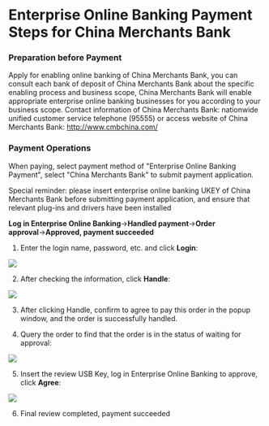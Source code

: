 # Enterprise Online Banking Payment Steps for China Merchants Bank

### Preparation before Payment
Apply for enabling online banking of China Merchants Bank, you can consult each bank of deposit of China Merchants Bank about the specific enabling process and business scope, China Merchants Bank will enable appropriate enterprise online banking businesses for you according to your business scope.
Contact information of China Merchants Bank: nationwide unified customer service telephone (95555) or access website of China Merchants Bank: http://www.cmbchina.com/

### Payment Operations
When paying, select payment method of "Enterprise Online Banking Payment", select "China Merchants Bank" to submit payment application.

Special reminder: please insert enterprise online banking UKEY of China Merchants Bank before submitting payment application, and ensure that relevant plug-ins and drivers have been installed

**Log in Enterprise Online Banking**→**Handled payment**→**Order approval**→**Approved, payment succeeded**

1. Enter the login name, password, etc. and click **Login**:

![](https://img30.360buyimg.com/pophelp/jfs/t6388/64/1160202048/273713/671560ad/594b3979Nbaf79b26.png)

2. After checking the information, click **Handle**:

![](https://img30.360buyimg.com/pophelp/jfs/t6070/339/3045557986/177920/9e113e0a/594b3981N13051158.png)

3. After clicking Handle, confirm to agree to pay this order in the popup window, and the order is successfully handled.

4. Query the order to find that the order is in the status of waiting for approval:

![](https://img30.360buyimg.com/pophelp/jfs/t6235/157/1158177694/125339/78ed60d5/594b398cNf8424a0f.png)

5. Insert the review USB Key, log in Enterprise Online Banking to approve, click **Agree**:

![](https://img30.360buyimg.com/pophelp/jfs/t6049/20/3057146530/188601/1cde28d8/594b3993Nbfcf720e.png)

6. Final review completed, payment succeeded